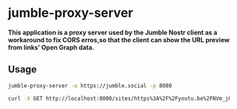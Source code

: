 # jumble-proxy-server

__This application is a proxy server used by the Jumble Nostr client as a workaround to fix CORS erros,so that the client can show the URL preview from links' Open Graph data.__

## Usage
```sh
jumble-proxy-server -a https://jumble.social -p 8080
```

```sh
curl -X GET http://localhost:8080/sites/https%3A%2F%2Fyoutu.be%2FNVm_jGdwTjQ%3Fsi%3DblYLT44WrrPjL9gU
```
